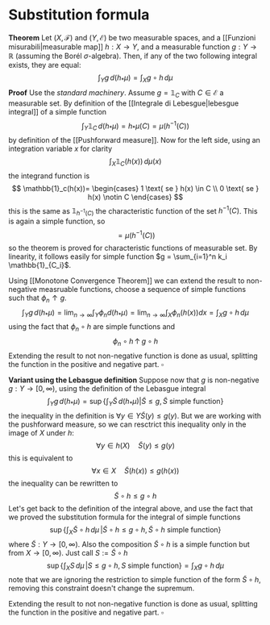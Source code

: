 # Substitution formula

**Theorem** Let $(X,\mathcal{F})$ and $(Y, \mathcal{E})$ be two measurable spaces, and a [[Funzioni misurabili|measurable map]] $h : X \to Y$, and a measurable function $g : Y \to \mathbb{R}$ (assuming the Borél $\sigma$-algebra). Then, if any of the two following integral exists, they are equal:
$$
\int_Y g\,d(h_*\mu) = \int_X g\circ h \,d\mu
$$
**Proof** Use the _standard machinery_.
Assume $g = \mathbb{1}_C$ with $C \in \mathcal{E}$ a measurable set. By definition of the [[Integrale di Lebesgue|lebesgue integral]] of a simple function
$$
\int_Y \mathbb{1}_C\,d(h_*\mu) = h_*\mu(C) = \mu(h^{-1}(C))
$$
by definition of the [[Pushforward measure]]. 
Now for the left side, using an integration variable $x$ for clarity
$$
\int_X  \mathbb{1}_C(h(x))\,d\mu(x)
$$
the integrand function is
$$
\mathbb{1}_c(h(x))=
\begin{cases}
1 \text{ se } h(x) \in C \\
0 \text{ se } h(x) \notin C
\end{cases}
$$
this is the same as $\mathbb{1}_{h^{-1}(C)}$  the characteristic function of the set $h^{-1}(C)$. This is again a simple function, so
$$
= \mu(h^{-1}(C))
$$
so the theorem is proved for characteristic functions of measurable set. 
By linearity, it follows easily for simple function $g = \sum_{i=1}^n k_i \mathbb{1}_{C_i}$.

Using [[Monotone Convergence Theorem]] we can extend the result to non-negative measruable functions, choose a sequence of simple functions such that $\phi_n \uparrow g$.
$$
\int_Y g \,d(h_*\mu) = \lim_{n\to\infty} \int_Y \phi_n d(h_*\mu) = \lim_{n\to\infty} \int_X \phi_n(h(x))dx = \int_X g\circ h \,d\mu
$$
using the fact that $\phi_n\circ h$ are simple functions and
$$
\phi_n\circ h \,\uparrow\, g \circ h
$$
Extending the result to not non-negative function is done as usual, splitting the function in the positive and negative part. $\square$ 

**Variant using the Lebasgue definition**
Suppose now that $g$ is non-negative $g : Y \to [0,\infty)$, using the definition of the Lebasgue integral
$$
\int_Y g\, d(h_*\mu) = \sup \left\{ \int_Y \tilde S\, d(h_*\mu) \Big\vert \tilde S \leq g, \tilde S \text{ simple function} \right\}
$$
the inequality in the definition is $\forall y \in Y \tilde S(y) \leq g(y)$. But we are working with the pushforward measure, so we can resctrict this inequality only in the image of $X$ under $h$:
$$
\forall y \in h(X) \quad\tilde S(y) \leq g(y)
$$
this is equivalent to
$$
\forall x \in X \quad \tilde S(h(x)) \leq g(h(x)) 
$$
the inequality can be rewritten to
$$
\tilde S \circ h \leq g \circ h
$$
Let's get back to the definition of the integral above, and use the fact that we proved the substitution formula for the integral of simple functions
$$
\sup \left\{ \int_X \tilde S\circ h\, d\mu \,\Big\vert \tilde S \circ h \leq g\circ h, \tilde S\circ h \text{ simple function} \right\}
$$
where $\tilde S : Y \to [0,\infty)$. Also the composition $\tilde S \circ h$ is a simple function but from $X \to [0,\infty)$. Just call $S := \tilde S \circ h$
$$
\sup \left\{ \int_X S\, d\mu \,\Big\vert S \leq g\circ h, S \text{ simple function} \right\} = \int_X g \circ h \, d\mu
$$
note that we are ignoring the restriction to simple function of the form $\tilde S \circ h$, removing this constraint doesn't change the supremum.

Extending the result to not non-negative function is done as usual, splitting the function in the positive and negative part. $\square$

